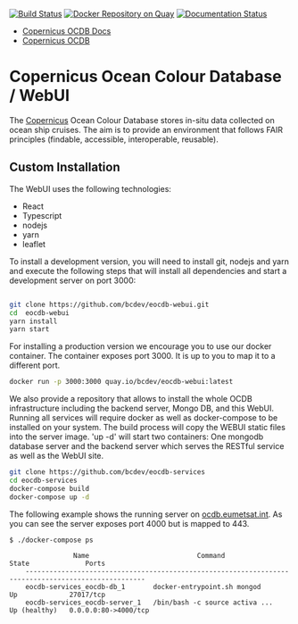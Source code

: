 [![Build Status](https://travis-ci.org/bcdev/eocdb-webui.svg?branch=master)](https://travis-ci.org/bcdev/eocdb-webui)
[![Docker Repository on Quay](https://quay.io/repository/bcdev/eocdb-webui/status "Docker Repository on Quay")](https://quay.io/repository/bcdev/eocdb-webui)
[![Documentation Status](https://readthedocs.org/projects/eocdb/badge/?version=latest)](https://eocdb.readthedocs.io/en/latest/?badge=latest)

- [Copernicus OCDB Docs](http://ocdb.readthedocs.org)
- [Copernicus OCDB](http://ocdb.eumetsat.int)

# Copernicus Ocean Colour Database / WebUI

The [Copernicus](https://www.copernicus.eu) Ocean Colour Database stores in-situ data collected on ocean ship cruises. The aim is to 
provide an environment that follows FAIR principles (findable, accessible, interoperable, reusable).  

## Custom Installation

The WebUI uses the following technologies:

- React
- Typescript
- nodejs
- yarn
- leaflet

To install a development version, you will need to install git, nodejs and yarn and execute the following steps that
will install all dependencies and start a development server on port 3000:

```bash

git clone https://github.com/bcdev/eocdb-webui.git
cd  eocdb-webui
yarn install
yarn start

``` 

For installing a production version we encourage you to use our docker container. The
container exposes port 3000. It is up to you to map it to a different port.


```bash
docker run -p 3000:3000 quay.io/bcdev/eocdb-webui:latest
``` 


We also provide a repository that allows to install the whole OCDB infrastructure including
the backend server, Mongo DB, and this WebUI. Running all services will require docker as
well as docker-compose to be installed on your system. The build process will copy the WEBUI 
static files into the server image. 'up -d' will start two containers: One mongodb database server 
and the backend server which serves the RESTful service as well as the WebUI site. 

```bash
git clone https://github.com/bcdev/eocdb-services
cd eocdb-services
docker-compose build
docker-compose up -d
``` 

The following example shows the running server on [ocdb.eumetsat.int](https://ocdb.eumetsat.int). 
As you can see the server exposes port 4000 but is mapped to 443.

```
$ ./docker-compose ps

                Name                           Command                  State              Ports
    ----------------------------------------------------------------------------------------------------
    eocdb-services_eocdb-db_1       docker-entrypoint.sh mongod      Up             27017/tcp
    eocdb-services_eocdb-server_1   /bin/bash -c source activa ...   Up (healthy)   0.0.0.0:80->4000/tcp

```


